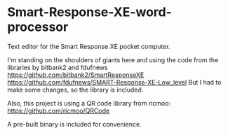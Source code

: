 # Smart-Response-XE-word-processor
Text editor for the Smart Response XE pocket computer.

I'm standing on the shoulders of giants here and
using the code from the libraries by bitbank2 and fdufnews
https://github.com/bitbank2/SmartResponseXE
https://github.com/fdufnews/SMART-Response-XE-Low_level
But I had to make some changes, so the library is included.

Also, this project is using a QR code library from ricmoo:
https://github.com/ricmoo/QRCode

A pre-built binary is included for convenience.

